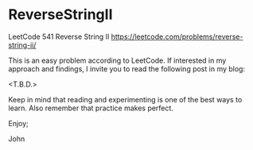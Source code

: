 # ReverseStringII
LeetCode 541 Reverse String II
https://leetcode.com/problems/reverse-string-ii/

This is an easy problem according to LeetCode.
If interested in my approach and findings, I invite you to read
the following post in my blog:

<T.B.D.>

Keep in mind that reading and experimenting is one of the best 
ways to learn. Also remember that practice makes perfect.

Enjoy;

John
